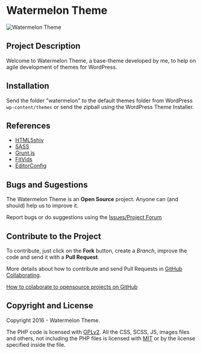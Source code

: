 # Watermelon Theme #

![Watermelon Theme](http://i.imgur.com/VtO1J4e.png?1)

## Project Description ##

Welcome to Watermelon Theme, a base-theme developed by me, to help on agile development of themes for WordPress.

## Installation ##

Send the folder "watermelon" to the default themes folder from WordPress `wp-content/themes` or send the zipball using the WordPress Theme Installer.

## References ##

* [HTML5shiv](https://github.com/aFarkas/html5shiv)
* [SASS](http://sass-lang.com/)
* [Grunt.js](http://gruntjs.com/)
* [FitVids](https://github.com/davatron5000/FitVids.js)
* [EditorConfig](http://editorconfig.org/)

## Bugs and Sugestions ##

The Watermelon Theme is an **Open Source** project. Anyone can (and should) help us to improve it.

Report bugs or do suggestions using the [Issues/Project Forum](https://github.com/fccoelho7/Watermelon-Theme/issues)

## Contribute to the Project ##

To contribute, just click on the **Fork** button, create a *Branch*, improve the code and send it with a **Pull Request**.

More details about how to contribute and send Pull Requests in [GitHub Collaborating](https://help.github.com/categories/63/articles).

[How to colaborate to opensource projects on GitHub](http://www.youtube.com/watch?v=H3olaBo83As)

## Copyright and License ##

Copyright 2016 - Watermelon Theme.

The PHP code is licensed with [GPLv2](http://www.gnu.org/licenses/gpl-2.0.txt).
All the CSS, SCSS, JS, images files and others, not including the PHP files is licensed with [MIT](http://opensource.org/licenses/MIT) or by the license specified inside the file.
